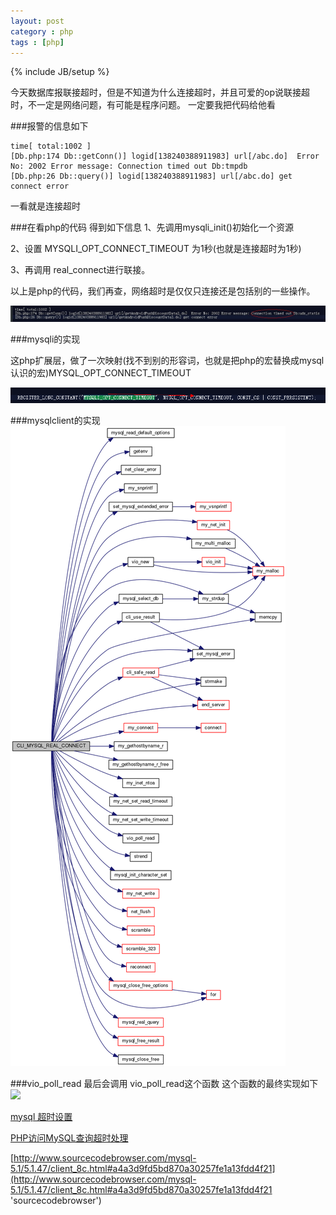 ```yaml
---
layout: post
category : php
tags : [php]
---
```

{% include JB/setup %}

今天数据库报联接超时，但是不知道为什么连接超时，并且可爱的op说联接超时，不一定是网络问题，有可能是程序问题。
一定要我把代码给他看

###报警的信息如下

    time[ total:1002 ]
    [Db.php:174 Db::getConn()] logid[138240388911983] url[/abc.do]  Error No: 2002 Error message: Connection timed out Db:tmpdb
    [Db.php:26 Db::query()] logid[138240388911983] url[/abc.do] get connect error
     
一看就是连接超时

###在看php的代码
得到如下信息
1、先调用mysqli_init()初始化一个资源

2、设置 MYSQLI_OPT_CONNECT_TIMEOUT 为1秒(也就是连接超时为1秒)

3、再调用 real_connect进行联接。

以上是php的代码，我们再查，网络超时是仅仅只连接还是包括别的一些操作。

<img src="/assets/images/connect.jpg" />

###mysqli的实现

这php扩展层，做了一次映射(找不到别的形容词，也就是把php的宏替换成mysql认识的宏)MYSQL_OPT_CONNECT_TIMEOUT

<img src="/assets/images/opt.png" />

###mysqlclient的实现
<img src="/assets/images/client_8c_a4a3d9fd5bd870a30257fe1a13fdd4f21_cgraph.png" />

###vio_poll_read
最后会调用 vio_poll_read这个函数
这个函数的最终实现如下
<img src="po11111.jpg" />




[mysql 超时设置](http://www.laruence.com/2011/04/27/1995.html 'mysql 超时设置')

[PHP访问MySQL查询超时处理](http://blog.csdn.net/heiyeshuwu/article/details/5869813 'PHP访问MySQL查询超时处理')

[http://www.sourcecodebrowser.com/mysql-5.1/5.1.47/client_8c.html#a4a3d9fd5bd870a30257fe1a13fdd4f21](http://www.sourcecodebrowser.com/mysql-5.1/5.1.47/client_8c.html#a4a3d9fd5bd870a30257fe1a13fdd4f21 'sourcecodebrowser')




